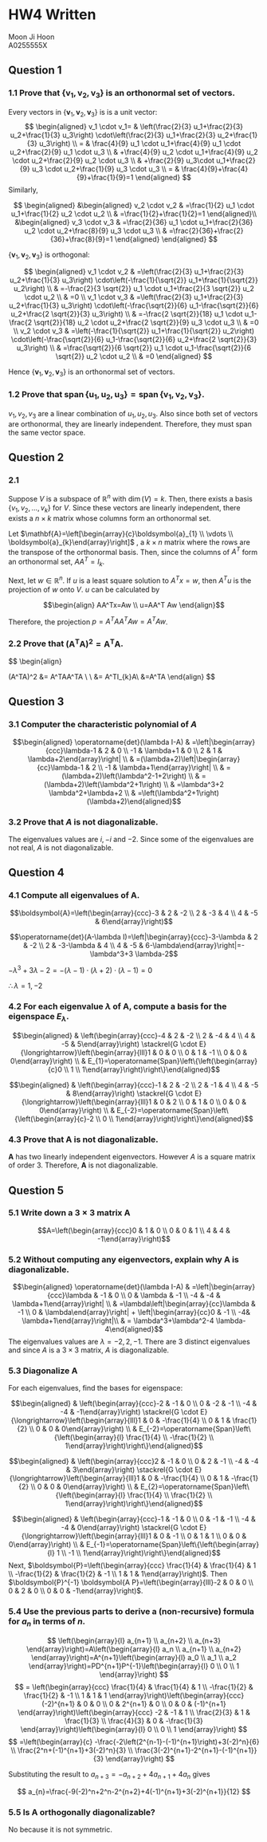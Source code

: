 # HW4 Written
<span class="right-menu">Moon Ji Hoon<br>A0255555X</span>
## Question 1

### 1.1 Prove that $\left\{\boldsymbol{v}_1, \boldsymbol{v}_2, \boldsymbol{v}_3\right\}$ is an orthonormal set of vectors.

Every vectors in $\left\{\boldsymbol{v}_1, \boldsymbol{v}_2, \boldsymbol{v}_3\right\}$ is is a unit vector:
<u></u>
$$
\begin{aligned}
v_1 \cdot v_1= & \left(\frac{2}{3} u_1+\frac{2}{3} u_2+\frac{1}{3} u_3\right) \cdot\left(\frac{2}{3} u_1+\frac{2}{3} u_2+\frac{1}{3} u_3\right) \\
= & \frac{4}{9} u_1 \cdot u_1+\frac{4}{9} u_1 \cdot u_2+\frac{2}{9} u_1 \cdot u_3 \\
& +\frac{4}{9} u_2 \cdot u_1+\frac{4}{9} u_2 \cdot u_2+\frac{2}{9} u_2 \cdot u_3 \\
& +\frac{2}{9} u_3\cdot u_1+\frac{2}{9} u_3 \cdot u_2+\frac{1}{9} u_3 \cdot u_3 \\
= & \frac{4}{9}+\frac{4}{9}+\frac{1}{9}=1
\end{aligned}
$$
Similarly,

$$
\begin{aligned}
&\begin{aligned}
v_2 \cdot v_2 & =\frac{1}{2} u_1 \cdot u_1+\frac{1}{2} u_2 \cdot u_2 \\
& =\frac{1}{2}+\frac{1}{2}=1
\end{aligned}\\
&\begin{aligned}
v_3 \cdot v_3 & =\frac{2}{36} u_1 \cdot u_1+\frac{2}{36} u_2 \cdot u_2+\frac{8}{9} u_3 \cdot u_3 \\
& =\frac{2}{36}+\frac{2}{36}+\frac{8}{9}=1
\end{aligned}
\end{aligned}
$$

$\left\{\boldsymbol{v}_1, \boldsymbol{v}_2, \boldsymbol{v}_3\right\}$ is orthogonal: 

$$
\begin{aligned}
v_1 \cdot v_2 & =\left(\frac{2}{3} u_1+\frac{2}{3} u_2+\frac{1}{3} u_3\right) \cdot\left(-\frac{1}{\sqrt{2}} u_1+\frac{1}{\sqrt{2}} u_2\right) \\
& =-\frac{2}{3 \sqrt{2}} u_1 \cdot u_1+\frac{2}{3 \sqrt{2}} u_2 \cdot u_2 \\
& =0 \\
v_1 \cdot v_3 & =\left(\frac{2}{3} u_1+\frac{2}{3} u_2+\frac{1}{3} u_3\right) \cdot\left(-\frac{\sqrt{2}}{6} u_1-\frac{\sqrt{2}}{6} u_2+\frac{2 \sqrt{2}}{3} u_3\right) \\
& =-\frac{2 \sqrt{2}}{18} u_1 \cdot u_1-\frac{2 \sqrt{2}}{18} u_2 \cdot u_2+\frac{2 \sqrt{2}}{9} u_3 \cdot u_3 \\
& =0 \\
v_2 \cdot v_3 & =\left(-\frac{1}{\sqrt{2}} u_1+\frac{1}{\sqrt{2}} u_2\right) \cdot\left(-\frac{\sqrt{2}}{6} u_1-\frac{\sqrt{2}}{6} u_2+\frac{2 \sqrt{2}}{3} u_3\right) \\
& =\frac{\sqrt{2}}{6 \sqrt{2}} u_1 \cdot u_1-\frac{\sqrt{2}}{6 \sqrt{2}} u_2 \cdot u_2 \\
& =0
\end{aligned}
$$

Hence $\left\{\boldsymbol{v}_1, \boldsymbol{v}_2, \boldsymbol{v}_3\right\}$ is an orthonormal set of vectors.

### 1.2 Prove that $\operatorname{span}\left\{\boldsymbol{u}_1, \boldsymbol{u}_2, \boldsymbol{u}_3\right\}=\operatorname{span}\left\{\boldsymbol{v}_1, \boldsymbol{v}_2, \boldsymbol{v}_3\right\}$.

$v_{1},v_{2},v_{3}$ are a linear combination of $u_{1},u_{2},u_{3}.$ Also since both set of vectors are orthonormal, they are linearly independent. Therefore, they must span the same vector space.

## Question 2

### 2.1

Suppose $V$ is a subspace of $\mathbb{R}^n$ with $\dim(V) = k$. Then, there exists a basis $\{v_1, v_2, \dots, v_k\}$ for $V$. Since these vectors are linearly independent, there exists a $n \times k$ matrix whose columns form an orthonormal set. 

Let $\mathbf{A}=\left[\begin{array}{c}\boldsymbol{a}_{1} \\ \vdots \\ \boldsymbol{a}_{k}\end{array}\right]$ , a  $k \times n$ matrix where the rows are the transpose of the orthonormal basis. Then, since the columns of $A^T$ form an orthonormal set, $AA^T=I_{k}$.

Next, let $w \in\mathbb{R}^n$. If $u$ is a least square solution to $A^Tx=w$, then $A^Tu$ is the projection of $w$ onto $V$.   $u$ can be calculated by 

$$\begin{align}
AA^Tx=Aw \\
u=AA^T Aw
\end{align}$$

Therefore, the projection $p=A^TAA^T Aw=A^TAw$.

### 2.2 Prove that $\left(\boldsymbol{A}^{\mathrm{T}} \boldsymbol{A}\right)^2=\boldsymbol{A}^{\mathrm{T}} \boldsymbol{A}$.

$$
\begin{align}

(A^TA)^2 &= A^TAA^TA \\ \\
&= A^TI_{k}A\\
&=A^TA
\end{align}
$$

## Question 3

### 3.1 Computer the characteristic polynomial of $A$

$$\begin{aligned} \operatorname{det}(\lambda I-A) & =\left|\begin{array}{ccc}\lambda-1 & 2 & 0 \\ -1 & \lambda+1 & 0 \\ 2 & 1 & \lambda+2\end{array}\right| \\ & =(\lambda+2)\left|\begin{array}{cc}\lambda-1 & 2 \\ -1 & \lambda+1\end{array}\right| \\ & =(\lambda+2)\left(\lambda^2-1+2\right) \\ & =(\lambda+2)\left(\lambda^2+1\right) \\ & =\lambda^3+2 \lambda^2+\lambda+2 \\ & =\left(\lambda^2+1\right)(\lambda+2)\end{aligned}$$
### 3.2 Prove that $A$ is not diagonalizable.

The eigenvalues values are $i,-i$ and $-2$. Since some of the eigenvalues are not real, $A$ is not diagonalizable.

<div style="page-break-after: always;"></div>

## Question 4

### 4.1 Compute all eigenvalues of $\boldsymbol{A}$.

$$\boldsymbol{A}=\left(\begin{array}{ccc}-3 & 2 & -2 \\ 2 & -3 & 4 \\ 4 & -5 & 6\end{array}\right)$$

$$\operatorname{det}(A-\lambda I)=\left|\begin{array}{ccc}-3-\lambda & 2 & -2 \\ 2 & -3-\lambda & 4 \\ 4 & -5 & 6-\lambda\end{array}\right|=-\lambda^3+3 \lambda-2$$

$-\lambda^3+3 \lambda-2=-(\lambda-1) \cdot(\lambda+2) \cdot(\lambda-1)=0$

$\therefore\lambda=1,-2$

### 4.2 For each eigenvalue $\lambda$ of $\boldsymbol{A}$, compute a basis for the eigenspace $E_\lambda$.

$$\begin{aligned} & \left(\begin{array}{ccc}-4 & 2 & -2 \\ 2 & -4 & 4 \\ 4 & -5 & 5\end{array}\right) \stackrel{G \cdot E}{\longrightarrow}\left(\begin{array}{lll}1 & 0 & 0 \\ 0 & 1 & -1 \\ 0 & 0 & 0\end{array}\right) \\ & E_{1}=\operatorname{Span}\left\{\left(\begin{array}{c}0 \\ 1 \\ 1\end{array}\right)\right\}\end{aligned}$$

$$\begin{aligned} & \left(\begin{array}{ccc}-1 & 2 & -2 \\ 2 & -1 & 4 \\ 4 & -5 & 8\end{array}\right) \stackrel{G \cdot E}{\longrightarrow}\left(\begin{array}{lll}1 & 0 & 2 \\ 0 & 1 & 0 \\ 0 & 0 & 0\end{array}\right) \\ & E_{-2}=\operatorname{Span}\left\{\left(\begin{array}{c}-2 \\ 0 \\ 1\end{array}\right)\right\}\end{aligned}$$

### 4.3 Prove that $\boldsymbol{A}$ is not diagonalizable.

$\boldsymbol{A}$ has two linearly independent eigenvectors. However $A$ is a square matrix of order $3$. Therefore, $\boldsymbol{A}$ is not diagonalizable.

<div style="page-break-after: always;"></div>

## Question 5

### 5.1 Write down a $3 \times 3$ matrix $\boldsymbol{A}$

$$A=\left(\begin{array}{ccc}0 & 1 & 0 \\ 0 & 0 & 1 \\ 4 & 4 & -1\end{array}\right)$$

### 5.2 Without computing any eigenvectors, explain why $\boldsymbol{A}$ is diagonalizable.

$$\begin{aligned} \operatorname{det}(\lambda I-A) & =\left|\begin{array}{ccc}\lambda & -1 & 0 \\ 0 & \lambda & -1 \\ -4 & -4 & \lambda+1\end{array}\right| \\ 
& =\lambda\left|\begin{array}{cc}\lambda & -1 \\ 0 & \lambda\end{array}\right| + \left|\begin{array}{cc}0 & -1 \\ -4& \lambda+1\end{array}\right|\\ 
& = \lambda^3+\lambda^2-4 \lambda-4\end{aligned}$$
The eigenvalues values are $\lambda=-2,2,-1$. There are 3 distinct eigenvalues and since $A$ is a $3\times 3$ matrix, $A$ is diagonalizable.

### 5.3 Diagonalize $\boldsymbol{A}$

For each eigenvalues, find the bases for eigenspace:

$$\begin{aligned} & \left(\begin{array}{ccc}-2 & -1 & 0 \\ 0 & -2 & -1 \\ -4 & -4 & -1\end{array}\right) \stackrel{G \cdot E}{\longrightarrow}\left(\begin{array}{lll}1 & 0 & -\frac{1}{4} \\ 0 & 1 & \frac{1}{2} \\ 0 & 0 & 0\end{array}\right) \\ & E_{-2}=\operatorname{Span}\left\{\left(\begin{array}{l} \frac{1}{4} \\ -\frac{1}{2} \\ 1\end{array}\right)\right\}\end{aligned}$$

$$\begin{aligned} & \left(\begin{array}{ccc}2 & -1 & 0 \\ 0 & 2 & -1 \\ -4 & -4 & 3\end{array}\right) \stackrel{G \cdot E}{\longrightarrow}\left(\begin{array}{lll}1 & 0 & -\frac{1}{4} \\ 0 & 1 & -\frac{1}{2} \\ 0 & 0 & 0\end{array}\right) \\ & E_{2}=\operatorname{Span}\left\{\left(\begin{array}{l} \frac{1}{4} \\ \frac{1}{2} \\ 1\end{array}\right)\right\}\end{aligned}$$

$$\begin{aligned} & \left(\begin{array}{ccc}-1 & -1 & 0 \\ 0 & -1 & -1 \\ -4 & -4 & 0\end{array}\right) \stackrel{G \cdot E}{\longrightarrow}\left(\begin{array}{lll}1 & 0 & -1 \\ 0 & 1 & 1 \\ 0 & 0 & 0\end{array}\right) \\ & E_{-1}=\operatorname{Span}\left\{\left(\begin{array}{l} 1 \\ -1 \\ 1\end{array}\right)\right\}\end{aligned}$$
Next, $\boldsymbol{P}=\left(\begin{array}{ccc} \frac{1}{4} & \frac{1}{4} & 1 \\ -\frac{1}{2} & \frac{1}{2} & -1 \\ 1 & 1 & 1\end{array}\right)$. Then $\boldsymbol{P}^{-1} \boldsymbol{A P}=\left(\begin{array}{lll}-2 & 0 & 0 \\ 0 & 2 & 0 \\ 0 & 0 & -1\end{array}\right)$.
### 5.4 Use the previous parts to derive a (non-recursive) formula for $a_n$ in terms of $n$.


$$
\left(\begin{array}{l}
a_{n+1} \\
a_{n+2} \\
a_{n+3}
\end{array}\right)=A\left(\begin{array}{l}
a_n \\
a_{n+1} \\
a_{n+2}
\end{array}\right)=A^{n+1}\left(\begin{array}{l}
a_0 \\
a_1 \\
a_2
\end{array}\right)=PD^{n+1}P^{-1}\left(\begin{array}{l}
0 \\
0 \\
1
\end{array}\right)
$$
$$
= \left(\begin{array}{ccc}
\frac{1}{4} & \frac{1}{4} & 1 \\
-\frac{1}{2} & \frac{1}{2} & -1 \\
1 & 1 & 1
\end{array}\right)\left(\begin{array}{ccc}
(-2)^{n+1} & 0 & 0 \\
0 & 2^{n+1} & 0 \\
0 & 0 & (-1)^{n+1}
\end{array}\right)\left(\begin{array}{ccc}
-2 & -1 & 1 \\
\frac{2}{3} & 1 & \frac{1}{3} \\
\frac{4}{3} & 0 & -\frac{1}{3}
\end{array}\right)\left(\begin{array}{l}
0 \\
0 \\
1
\end{array}\right)
$$
$$
=\left(\begin{array}{c}
-\frac{-2\left(2^{n-1}-(-1)^{n+1}\right)+3(-2)^n}{6} \\
\frac{2^n+(-1)^{n+1}+3(-2)^n}{3} \\
\frac{3(-2)^{n+1}-2^{n+1}-(-1)^{n+1}}{3}
\end{array}\right)
$$

Substituting the result to  $a_{n+3}=-a_{n+2}+4 a_{n+1}+4 a_n$ gives

$$
a_{n}=\frac{-9(-2)^n+2^n-2^{n+2}+4(-1)^{n+1}+3(-2)^{n+1}}{12}
$$

### 5.5 Is $\boldsymbol{A}$ orthogonally diagonalizable?

No because it is not symmetric.